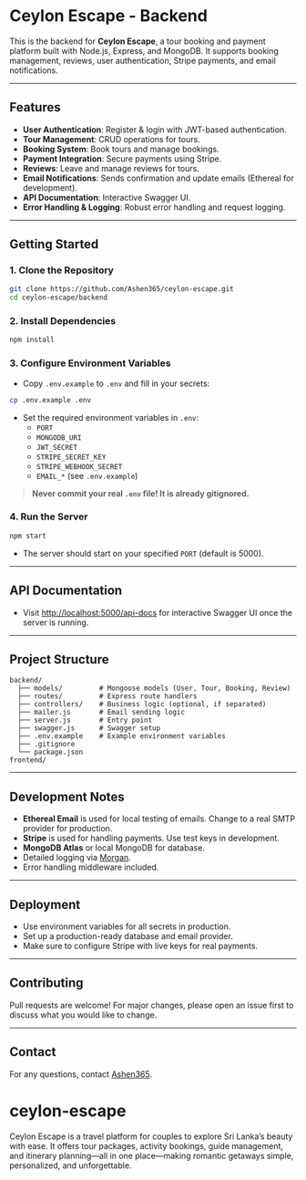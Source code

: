 # Ceylon Escape - Backend

This is the backend for **Ceylon Escape**, a tour booking and payment platform built with Node.js, Express, and MongoDB. It supports booking management, reviews, user authentication, Stripe payments, and email notifications.

---

## Features

- **User Authentication**: Register & login with JWT-based authentication.
- **Tour Management**: CRUD operations for tours.
- **Booking System**: Book tours and manage bookings.
- **Payment Integration**: Secure payments using Stripe.
- **Reviews**: Leave and manage reviews for tours.
- **Email Notifications**: Sends confirmation and update emails (Ethereal for development).
- **API Documentation**: Interactive Swagger UI.
- **Error Handling & Logging**: Robust error handling and request logging.

---

## Getting Started

### 1. Clone the Repository

```bash
git clone https://github.com/Ashen365/ceylon-escape.git
cd ceylon-escape/backend
```

### 2. Install Dependencies

```bash
npm install
```

### 3. Configure Environment Variables

- Copy `.env.example` to `.env` and fill in your secrets:

```bash
cp .env.example .env
```

- Set the required environment variables in `.env`:
  - `PORT`
  - `MONGODB_URI`
  - `JWT_SECRET`
  - `STRIPE_SECRET_KEY`
  - `STRIPE_WEBHOOK_SECRET`
  - `EMAIL_*` (see `.env.example`)

> **Never commit your real `.env` file! It is already gitignored.**

### 4. Run the Server

```bash
npm start
```

- The server should start on your specified `PORT` (default is 5000).

---

## API Documentation

- Visit [http://localhost:5000/api-docs](http://localhost:5000/api-docs) for interactive Swagger UI once the server is running.

---

## Project Structure

```
backend/
  ├── models/         # Mongoose models (User, Tour, Booking, Review)
  ├── routes/         # Express route handlers
  ├── controllers/    # Business logic (optional, if separated)
  ├── mailer.js       # Email sending logic
  ├── server.js       # Entry point
  ├── swagger.js      # Swagger setup
  ├── .env.example    # Example environment variables
  ├── .gitignore
  └── package.json
frontend/

```

---

## Development Notes

- **Ethereal Email** is used for local testing of emails. Change to a real SMTP provider for production.
- **Stripe** is used for handling payments. Use test keys in development.
- **MongoDB Atlas** or local MongoDB for database.
- Detailed logging via [Morgan](https://www.npmjs.com/package/morgan).
- Error handling middleware included.

---

## Deployment

- Use environment variables for all secrets in production.
- Set up a production-ready database and email provider.
- Make sure to configure Stripe with live keys for real payments.

---

## Contributing

Pull requests are welcome! For major changes, please open an issue first to discuss what you would like to change.

---

## Contact

For any questions, contact [Ashen365](https://github.com/Ashen365).
# ceylon-escape
Ceylon Escape is a travel platform for couples to explore Sri Lanka’s beauty with ease. It offers tour packages, activity bookings, guide management, and itinerary planning—all in one place—making romantic getaways simple, personalized, and unforgettable.
